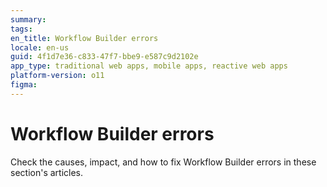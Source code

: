 ```yaml
---
summary:
tags:
en_title: Workflow Builder errors
locale: en-us
guid: 4f1d7e36-c833-47f7-bbe9-e587c9d2102e
app_type: traditional web apps, mobile apps, reactive web apps
platform-version: o11
figma:
---
```


# Workflow Builder errors

Check the causes, impact, and how to fix Workflow Builder errors in these section's articles.
